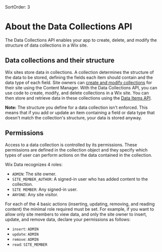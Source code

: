 SortOrder: 3
# About the Data Collections API

The Data Collections API enables your app to create, delete, and modify the structure of data collections in a Wix site.

## Data collections and their structure
Wix sites store data in collections.
A collection determines the structure of the data to be stored, defining the fields each item should contain and the data type of each field.
Site owners can [create and modify collections](https://support.wix.com/en/article/content-manager-creating-a-collection) for their site using the Content Manager.
With the Data Collections API, you can use code to create, modify, and delete collections in a Wix site.
You can then store and retrieve data in these collections using the [Data Items API](https://dev.wix.com/api/rest/wix-data/wix-data/data-items).

**Note:**
The structure you define for a data collection isn't enforced. This means that if you add or update an item containing a field or data type that doesn't match the collection's structure, your data is stored anyway.

## Permissions

Access to a data collection is controlled by its permissions. These permissions are defined in the collection object and they specify which types of user can perform actions on the data contained in the collection.

Wix Data recognizes 4 roles: 
* `ADMIN`: The site owner.
* `SITE_MEMBER_AUTHOR`: A signed-in user who has added content to the collection.
* `SITE MEMBER`: Any signed-in user.
* `ANYONE`: Any site visitor.

For each of the 4 basic actions (inserting, updating, removing, and reading content) the minimal role required must be set. For example, if you want to allow only site members to view data, and only the site owner to insert, update, and remove data, declare your permissions as follows:
* `insert`: `ADMIN`
* `update`: `ADMIN`
* `remove`: `ADMIN`
* `read`: `SITE_MEMBER`